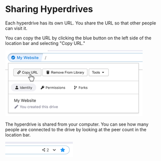 # Sharing Hyperdrives

Each hyperdrive has its own URL. You share the URL so that other people can visit it.

You can copy the URL by clicking the blue button on the left side of the location bar and selecting "Copy URL."

![](../.gitbook/assets/copy-url.png)

The hyperdrive is shared from your computer. You can see how many people are connected to the drive by looking at the peer count in the location bar.

![This drive has two peers connected.](../.gitbook/assets/peer-count.png)

